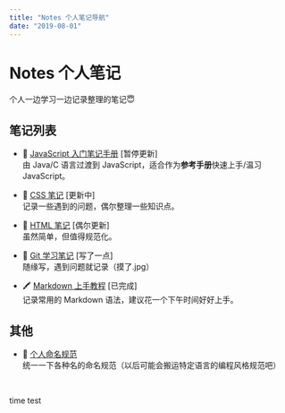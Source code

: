 ```yaml
---
title: "Notes 个人笔记导航"
date: "2019-08-01"
---
```


# Notes 个人笔记

个人一边学习一边记录整理的笔记😇

## 笔记列表

- 🚀 [JavaScript 入门笔记手册](./javascript/) [暂停更新]  
  由 Java/C 语言过渡到 JavaScript，适合作为**参考手册**快速上手/温习 JavaScript。

- 🔮 [CSS 笔记](./css/) [更新中]  
  记录一些遇到的问题，偶尔整理一些知识点。

- 📃 [HTML 笔记](./html/) [偶尔更新]  
  虽然简单，但值得规范化。

- 🥓 [Git 学习笔记](./git/) [写了一点]  
  随缘写，遇到问题就记录（摸了.jpg）

- 🖍 [Markdown 上手教程](./markdown/) [已完成]  
  记录常用的 Markdown 语法，建议花一个下午时间好好上手。

## 其他

- 👺 [个人命名规范](./others/naming-convention.md)  
  统一一下各种名的命名规范（以后可能会搬运特定语言的编程风格规范吧）

<br/>

time test